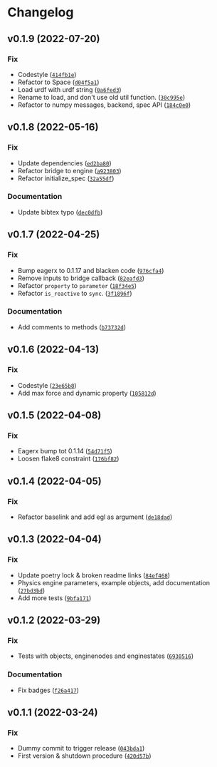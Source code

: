 # Changelog

<!--next-version-placeholder-->

## v0.1.9 (2022-07-20)
### Fix
* Codestyle ([`414fb1e`](https://github.com/eager-dev/eagerx_pybullet/commit/414fb1e5c60ce9e7d1aa013a5e7ad996fea17161))
* Refactor to Space ([`d04f5a1`](https://github.com/eager-dev/eagerx_pybullet/commit/d04f5a1a72e3cdf232a8b9875b77325280626457))
* Load urdf with urdf string ([`0a6fed3`](https://github.com/eager-dev/eagerx_pybullet/commit/0a6fed37378e8cb3614065d0c0219375554c7c9d))
* Rename to load,  and don't use old util function. ([`30c995e`](https://github.com/eager-dev/eagerx_pybullet/commit/30c995ee13e0450c537509d731e903ed80ee779c))
* Refactor to numpy messages, backend, spec API ([`184c0e0`](https://github.com/eager-dev/eagerx_pybullet/commit/184c0e0fce64bf6c98ffca1a98b11282505c9d37))

## v0.1.8 (2022-05-16)
### Fix
* Update dependencies ([`ed2ba80`](https://github.com/eager-dev/eagerx_pybullet/commit/ed2ba80b2f6f0972109728bb66fa20cb8d2d2957))
* Refactor bridge to engine ([`a923803`](https://github.com/eager-dev/eagerx_pybullet/commit/a92380376b4ef2a51475b4bbd1c80acef72391ad))
* Refactor initialize_spec ([`32a55df`](https://github.com/eager-dev/eagerx_pybullet/commit/32a55dffc81a1279aded60cdd9ca14d1f5e5410e))

### Documentation
* Update bibtex typo ([`dec0dfb`](https://github.com/eager-dev/eagerx_pybullet/commit/dec0dfb4c76e6c4ce60a6816453e1690b87d98b7))

## v0.1.7 (2022-04-25)
### Fix
* Bump eagerx to 0.1.17 and blacken code ([`976cfa4`](https://github.com/eager-dev/eagerx_pybullet/commit/976cfa4625948d1b9505da295b25a8377c1309cb))
* Remove inputs to bridge callback ([`82eafd3`](https://github.com/eager-dev/eagerx_pybullet/commit/82eafd3b5c53788db7b20f3bfe8cad96a7ccf629))
* Refactor `property` to `parameter` ([`18f34e5`](https://github.com/eager-dev/eagerx_pybullet/commit/18f34e58dd2c37c8fc20627a0c7b3111bd072be6))
* Refactor `is_reactive` to `sync`. ([`3f1896f`](https://github.com/eager-dev/eagerx_pybullet/commit/3f1896fdb0c15408e32fc75c59140b29c0ecfb21))

### Documentation
* Add comments to methods ([`b73732d`](https://github.com/eager-dev/eagerx_pybullet/commit/b73732dcfec560bd4e74df69c69e5a8b160e9818))

## v0.1.6 (2022-04-13)
### Fix
* Codestyle ([`23e65b8`](https://github.com/eager-dev/eagerx_pybullet/commit/23e65b8c29d2645146d06f3de83ca23c4a36a3b7))
* Add max force and dynamic property ([`105812d`](https://github.com/eager-dev/eagerx_pybullet/commit/105812db3d6b2d0b3b457d9cdc806ef2c7db7cd9))

## v0.1.5 (2022-04-08)
### Fix
* Eagerx bump tot 0.1.14 ([`54d71f5`](https://github.com/eager-dev/eagerx_pybullet/commit/54d71f5125f265740396d8d1344bcaebaa2abd93))
* Loosen flake8 constraint ([`176bf82`](https://github.com/eager-dev/eagerx_pybullet/commit/176bf8233a7000f6392fae9ea740bdbf4f373d8c))

## v0.1.4 (2022-04-05)
### Fix
* Refactor baselink and add egl as argument ([`de18dad`](https://github.com/eager-dev/eagerx_pybullet/commit/de18dad214058d03d8eac3e9e7c33e203c84fd75))

## v0.1.3 (2022-04-04)
### Fix
* Update poetry lock & broken readme links ([`84ef468`](https://github.com/eager-dev/eagerx_pybullet/commit/84ef4684c9ebff44279c6fa6cac26f1d786c23a0))
* Physics engine parameters, example objects, add documentation ([`27bd3bd`](https://github.com/eager-dev/eagerx_pybullet/commit/27bd3bd01c315cf5ec73e3beeba39c7555c57a55))
* Add more tests ([`9bfa171`](https://github.com/eager-dev/eagerx_pybullet/commit/9bfa1717ff3b6ee6d3b2d5729b31d32e508b6a48))

## v0.1.2 (2022-03-29)
### Fix
* Tests with objects, enginenodes and enginestates  ([`6930516`](https://github.com/eager-dev/eagerx_pybullet/commit/6930516537435c759f441c0afcca2cfa9da2b94f))

### Documentation
* Fix badges ([`f26a417`](https://github.com/eager-dev/eagerx_pybullet/commit/f26a4170b85d47446df617a10ab6d56dca5a378b))

## v0.1.1 (2022-03-24)
### Fix
* Dummy commit to trigger release ([`043bda1`](https://github.com/eager-dev/eagerx_pybullet/commit/043bda1627725c81e30d15fc18b87630db090899))
* First version & shutdown procedure ([`420d57b`](https://github.com/eager-dev/eagerx_pybullet/commit/420d57bb44229e9ae2508b64d9f6dae49984cd0c))
